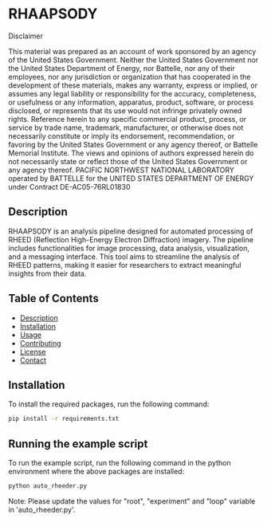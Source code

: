 # RHAAPSODY


Disclaimer

This material was prepared as an account of work sponsored by an agency of the United States Government.  Neither the United States Government nor the United States Department of Energy, nor Battelle, nor any of their employees, nor any jurisdiction or organization that has cooperated in the development of these materials, makes any warranty, express or implied, or assumes any legal liability or responsibility for the accuracy, completeness, or usefulness or any information, apparatus, product, software, or process disclosed, or represents that its use would not infringe privately owned rights.
Reference herein to any specific commercial product, process, or service by trade name, trademark, manufacturer, or otherwise does not necessarily constitute or imply its endorsement, recommendation, or favoring by the United States Government or any agency thereof, or Battelle Memorial Institute. The views and opinions of authors expressed herein do not necessarily state or reflect those of the United States Government or any agency thereof.
PACIFIC NORTHWEST NATIONAL LABORATORY
operated by
BATTELLE
for the
UNITED STATES DEPARTMENT OF ENERGY
under Contract DE-AC05-76RL01830

## Description
RHAAPSODY is an analysis pipeline designed for automated processing of RHEED (Reflection High-Energy Electron Diffraction) imagery. The pipeline includes functionalities for image processing, data analysis, visualization, and a messaging interface. This tool aims to streamline the analysis of RHEED patterns, making it easier for researchers to extract meaningful insights from their data.

## Table of Contents
- [Description](#description)
- [Installation](#installation)
- [Usage](#usage)
- [Contributing](#contributing)
- [License](#license)
- [Contact](#contact)


## Installation

To install the required packages, run the following command:

```bash
pip install -r requirements.txt
```

## Running the example script
To run the example script, run the following command in the python environment where the above packages are installed:
```bash
python auto_rheeder.py
```
Note: Please update the values for "root", "experiment" and "loop" variable in 'auto_rheeder.py'.

